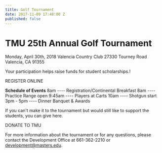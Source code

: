 ```yaml
---
title: Golf Tournament
date: 2017-11-09 17:48:00 Z
published: false
---
```


# TMU 25th Annual Golf Tournament

Monday, April 30th, 2018
Valencia Country Club
27330 Tourney Road\
Valencia, CA 91355

Your participation helps raise  funds for student scholarships.! 

REGISTER ONLINE

**Schedule of Events**
8am ---- Registration/Continental Breakfast
8am ---- Practice Range open
9:45am ---- Players at Carts
10am ---- Shotgun start
3pm - 5pm ---- Dinner Banquet & Awards

If you can't make it to the tournament but would still like to support the students, you can give here.

DONATE TO TMU

For more information about the tournament or for  any questions, please contact the Development Office at 661-362-2210 or [development@masters.edu](mailto:development@masters.edu).